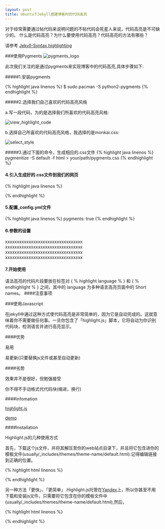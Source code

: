 ```yaml
---
layout: post
title: Ubuntu下Jekyll搭建博客时的代码高亮 
---
```


对于经常需要通过帖代码来说明问题的不帖代码会死星人来说，代码高亮是不可缺少的。
什么是代码高亮？为什么要使用代码高亮？代码高亮的方法有哪些？


请参考 [Jekyll-Syntax highlighting](http://truongtx.me/2012/12/28/jekyll-bootstrap-syntax-highlighting/)

###使用Pygments
![pygments_logo](http://d3.freep.cn/170_3tb_130924174407k30h516640.png)

此次我们关注的是通过pygments来实现博客中的代码高亮,具体步骤如下:

#####1.安装pygments

{% highlight java linenos %}
$ sudo pacman -S python2-pygments
{% endhighlight %}

#####2.选择我们自己喜欢的代码高亮风格

a.写一段代码，为的是选择我们所喜欢的代码高亮风格:


![view_highlight_code ](http://d3.freep.cn/170_3tb_130924174408m512516640.png)


b.选择自己所喜欢的代码高亮风格，我选择的是monkai.css:


![select_style](http://d3.freep.cn/170_3tb_1309241744095jjv516640.png)


#####3.通过下面的命令，生成相应的.css文件
{% highlight java linenos %}
pygmentize -S default -f html > your/path/pygments.css
{% endhighlight %}

#### 4.引入生成好的.css文件到我们的网页

{% highlight java linenos %}
<link rel="stylesheet" href="/your/path/pygments.css">
{% endhighlight %}

#### 5.配置_config.yml文件

{% highlight java linenos %}
pygments: true
{% endhighlight %}

#### 6.参数的设置

xxxxxxxxxxxxxxxxxxxxxxxxxxxxxxxxx
xxxxxxxxxxxxxxxxxxxxxxxxxxxxxxxxx
xxxxxxxxxxxxxxxxxxxxxxxxxxxxxxxxx
xxxxxxxxxxxxxxxxxxxxxxxxxxxxxxxxx


#### 7.开始使用

语法高亮的代码片段要放在标签对 \{ % highlight language % \} 和 \{ % endhighlight % \} 之间，其中的 language 为多种语言高亮页面中的 Short names。
####注意事项 


###使用Javascript 

在jekyll中通过这种方式使代码高亮是非常简单的，因为它是自动完成的。这就意味着你不需要做任何事。一旦你包含了「highlight.js」脚本，它将自动为你识别代码块，检测语言并进行高亮显示。


####优势

易用 

易更新(只要替换js文件或甚至自动更新)


####劣势

效果并不是很好，但勉强接受

你不得不手动格式代代码块(缩进，换行)


####infomation

[highlight.js](http://softwaremaniacs.org/soft/highlight/en/)

[demo](http://softwaremaniacs.org/media/soft/highlight/test.html)

####Installation

Highlight.js的几种使用方式

首先，下载这个js文件，并将其解压至你的web站点目录下，并且将它包含进你的模板文件(usually/_includes/themes/theme-name/default.html).记得编辑链接到正确的位置。


{% highlight html linenos %}
<link rel="stylesheet" href="styles/default.css">
<script src="highlight.pack.js"></script>
<script>hljs.initHighlightingOnLoad();</script>
{% endhighlight %}


另一种方法「更快」，「更简单」.Highlight.js托管在[Yandex]()上，所以你甚至不用下载和安装js文件，只需要将它包含在你的模板文件中(usually/_includes/themes/theme-name/default.html),然后，


{% highlight html linenos %}
<link rel="stylesheet" href="http://yandex.st/highlightjs/7.3/styles/default.min.css">
<script src="http://yandex.st/highlightjs/7.3/highlight.min.js"></script>
<script>hljs.initHighlightingOnLoad();</script>
{% endhighlight %}




